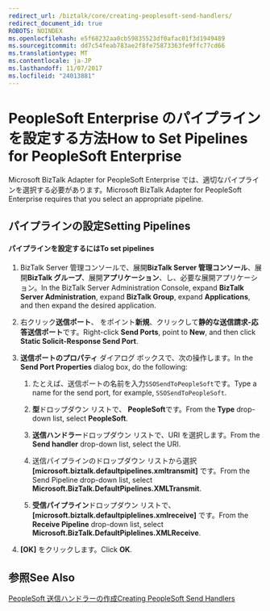 ```yaml
---
redirect_url: /biztalk/core/creating-peoplesoft-send-handlers/
redirect_document_id: true
ROBOTS: NOINDEX
ms.openlocfilehash: e5f68232aa0cb59835523df0afac01f3d1949489
ms.sourcegitcommit: dd7c54feab783ae2f8fe75873363fe9ffc77cd66
ms.translationtype: MT
ms.contentlocale: ja-JP
ms.lasthandoff: 11/07/2017
ms.locfileid: "24013881"
---
```

# <a name="how-to-set-pipelines-for-peoplesoft-enterprise"></a><span data-ttu-id="c88df-101">PeopleSoft Enterprise のパイプラインを設定する方法</span><span class="sxs-lookup"><span data-stu-id="c88df-101">How to Set Pipelines for PeopleSoft Enterprise</span></span>
<span data-ttu-id="c88df-102">Microsoft BizTalk Adapter for PeopleSoft Enterprise では、適切なパイプラインを選択する必要があります。</span><span class="sxs-lookup"><span data-stu-id="c88df-102">Microsoft BizTalk Adapter for PeopleSoft Enterprise requires that you select an appropriate pipeline.</span></span>  
  
## <a name="setting-pipelines"></a><span data-ttu-id="c88df-103">パイプラインの設定</span><span class="sxs-lookup"><span data-stu-id="c88df-103">Setting Pipelines</span></span>  
  
#### <a name="to-set-pipelines"></a><span data-ttu-id="c88df-104">パイプラインを設定するには</span><span class="sxs-lookup"><span data-stu-id="c88df-104">To set pipelines</span></span>  
  
1.  <span data-ttu-id="c88df-105">BizTalk Server 管理コンソールで、展開**BizTalk Server 管理コンソール**、展開**BizTalk グループ**、展開**アプリケーション**、し、必要な展開アプリケーション。</span><span class="sxs-lookup"><span data-stu-id="c88df-105">In the BizTalk Server Administration Console, expand **BizTalk Server Administration**, expand **BizTalk Group**, expand **Applications**, and then expand the desired application.</span></span>  
  
2.  <span data-ttu-id="c88df-106">右クリック**送信ポート**、 をポイント**新規**、クリックして**静的な送信請求-応答送信ポート**です。</span><span class="sxs-lookup"><span data-stu-id="c88df-106">Right-click **Send Ports**, point to **New**, and then click **Static Solicit-Response Send Port**.</span></span>  
  
3.  <span data-ttu-id="c88df-107">**送信ポートのプロパティ** ダイアログ ボックスで、次の操作します。</span><span class="sxs-lookup"><span data-stu-id="c88df-107">In the **Send Port Properties** dialog box, do the following:</span></span>  
  
    1.  <span data-ttu-id="c88df-108">たとえば、送信ポートの名前を入力`SSOSendToPeopleSoft`です。</span><span class="sxs-lookup"><span data-stu-id="c88df-108">Type a name for the send port, for example, `SSOSendToPeopleSoft`.</span></span>  
  
    2.  <span data-ttu-id="c88df-109">**型**ドロップダウン リストで、 **PeopleSoft**です。</span><span class="sxs-lookup"><span data-stu-id="c88df-109">From the **Type** drop-down list, select **PeopleSoft**.</span></span>  
  
    3.  <span data-ttu-id="c88df-110">**送信ハンドラー**ドロップダウン リストで、URI を選択します。</span><span class="sxs-lookup"><span data-stu-id="c88df-110">From the **Send handler** drop-down list, select the URI.</span></span>  
  
    4.  <span data-ttu-id="c88df-111">送信パイプラインのドロップダウン リストから選択 **[microsoft.biztalk.defaultpipelines.xmltransmit]** です。</span><span class="sxs-lookup"><span data-stu-id="c88df-111">From the Send Pipeline drop-down list, select **Microsoft.BizTalk.DefaultPipelines.XMLTransmit**.</span></span>  
  
    5.  <span data-ttu-id="c88df-112">**受信パイプライン**ドロップダウン リストで、 **[microsoft.biztalk.defaultpiplelines.xmlreceive]** です。</span><span class="sxs-lookup"><span data-stu-id="c88df-112">From the **Receive Pipeline** drop-down list, select **Microsoft.BizTalk.DefaultPiplelines.XMLReceive**.</span></span>  
  
4.  <span data-ttu-id="c88df-113">**[OK]** をクリックします。</span><span class="sxs-lookup"><span data-stu-id="c88df-113">Click **OK**.</span></span>  
  
## <a name="see-also"></a><span data-ttu-id="c88df-114">参照</span><span class="sxs-lookup"><span data-stu-id="c88df-114">See Also</span></span>  
 [<span data-ttu-id="c88df-115">PeopleSoft 送信ハンドラーの作成</span><span class="sxs-lookup"><span data-stu-id="c88df-115">Creating PeopleSoft Send Handlers</span></span>](../core/creating-peoplesoft-send-handlers.md)